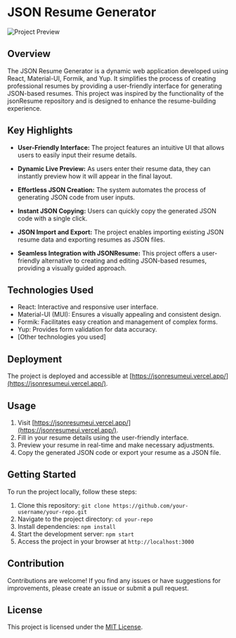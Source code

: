 # JSON Resume Generator

![Project Preview](https://your-image-link.com)

## Overview

The JSON Resume Generator is a dynamic web application developed using React, Material-UI, Formik, and Yup. It simplifies the process of creating professional resumes by providing a user-friendly interface for generating JSON-based resumes. This project was inspired by the functionality of the jsonResume repository and is designed to enhance the resume-building experience.

## Key Highlights

- **User-Friendly Interface:** The project features an intuitive UI that allows users to easily input their resume details.

- **Dynamic Live Preview:** As users enter their resume data, they can instantly preview how it will appear in the final layout.

- **Effortless JSON Creation:** The system automates the process of generating JSON code from user inputs.

- **Instant JSON Copying:** Users can quickly copy the generated JSON code with a single click.

- **JSON Import and Export:** The project enables importing existing JSON resume data and exporting resumes as JSON files.

- **Seamless Integration with JSONResume:** This project offers a user-friendly alternative to creating and editing JSON-based resumes, providing a visually guided approach.

## Technologies Used

- React: Interactive and responsive user interface.
- Material-UI (MUI): Ensures a visually appealing and consistent design.
- Formik: Facilitates easy creation and management of complex forms.
- Yup: Provides form validation for data accuracy.
- [Other technologies you used]

## Deployment

The project is deployed and accessible at [https://jsonresumeui.vercel.app/](https://jsonresumeui.vercel.app/).

## Usage

1. Visit [https://jsonresumeui.vercel.app/](https://jsonresumeui.vercel.app/).
2. Fill in your resume details using the user-friendly interface.
3. Preview your resume in real-time and make necessary adjustments.
4. Copy the generated JSON code or export your resume as a JSON file.

## Getting Started

To run the project locally, follow these steps:

1. Clone this repository: `git clone https://github.com/your-username/your-repo.git`
2. Navigate to the project directory: `cd your-repo`
3. Install dependencies: `npm install`
4. Start the development server: `npm start`
5. Access the project in your browser at `http://localhost:3000`

## Contribution

Contributions are welcome! If you find any issues or have suggestions for improvements, please create an issue or submit a pull request.

## License

This project is licensed under the [MIT License](LICENSE).
